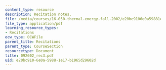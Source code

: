 ```yaml
---
content_type: resource
description: Recitation notes.
file: /media/courses/16-050-thermal-energy-fall-2002/e20bc9106e0a59881e17b1965d29602d_092602_rec3.pdf
file_type: application/pdf
learning_resource_types:
- Recitations
ocw_type: OCWFile
parent_title: Recitations
parent_type: CourseSection
resourcetype: Document
title: 092602_rec3.pdf
uid: e20bc910-6e0a-5988-1e17-b1965d29602d
---
```

